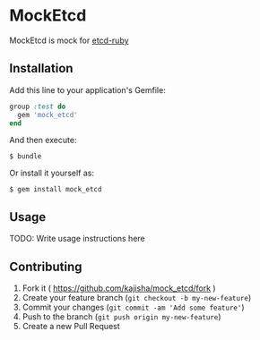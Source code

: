# MockEtcd

MockEtcd is mock for [etcd-ruby](https://github.com/ranjib/etcd-ruby)

## Installation

Add this line to your application's Gemfile:

```ruby
group :test do
  gem 'mock_etcd'
end
```

And then execute:

    $ bundle

Or install it yourself as:

    $ gem install mock_etcd

## Usage

TODO: Write usage instructions here

## Contributing

1. Fork it ( https://github.com/kajisha/mock_etcd/fork )
2. Create your feature branch (`git checkout -b my-new-feature`)
3. Commit your changes (`git commit -am 'Add some feature'`)
4. Push to the branch (`git push origin my-new-feature`)
5. Create a new Pull Request
